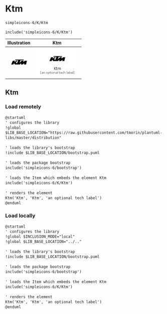 # Ktm


```text
simpleicons-6/K/Ktm
```

```text
include('simpleicons-6/K/Ktm')
```



| Illustration | Ktm |
| :---: | :---: |
| ![illustration for Illustration](../../simpleicons-6/K/Ktm.png) | ![illustration for Ktm](../../simpleicons-6/K/Ktm.Local.png) |




## Ktm

### Load remotely
```plantuml
@startuml
' configures the library
!global $LIB_BASE_LOCATION="https://raw.githubusercontent.com/tmorin/plantuml-libs/master/distribution"

' loads the library's bootstrap
!include $LIB_BASE_LOCATION/bootstrap.puml

' loads the package bootstrap
include('simpleicons-6/bootstrap')

' loads the Item which embeds the element Ktm
include('simpleicons-6/K/Ktm')

' renders the element
Ktm('Ktm', 'Ktm', 'an optional tech label')
@enduml
```

### Load locally
```plantuml
@startuml
' configures the library
!global $INCLUSION_MODE="local"
!global $LIB_BASE_LOCATION="../.."

' loads the library's bootstrap
!include $LIB_BASE_LOCATION/bootstrap.puml

' loads the package bootstrap
include('simpleicons-6/bootstrap')

' loads the Item which embeds the element Ktm
include('simpleicons-6/K/Ktm')

' renders the element
Ktm('Ktm', 'Ktm', 'an optional tech label')
@enduml
```

